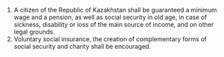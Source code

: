 1. A citizen of the Republic of Kazakhstan shall be guaranteed a minimum wage and a pension, as well as social security in old age, in case of sickness, disability or loss of the main source of income, and on other legal grounds.
2. Voluntary social insurance, the creation of complementary forms of social security and charity shall be encouraged.
